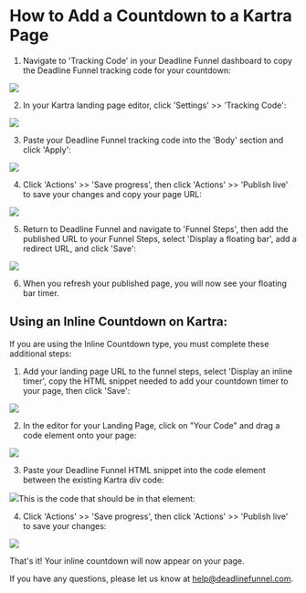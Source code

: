 # How to Add a Countdown to a Kartra Page

1. Navigate to 'Tracking Code' in your Deadline Funnel dashboard to copy the Deadline Funnel tracking code for your countdown:

![](https://d33v4339jhl8k0.cloudfront.net/docs/assets/53974d6ce4b0c76107b109d1/images/5c7478b904286350d08857c9/file-%20BieT1BNZ80.png)

2. In your Kartra landing page editor, click 'Settings' &gt;&gt; 'Tracking Code':

![](https://d33v4339jhl8k0.cloudfront.net/docs/assets/53974d6ce4b0c76107b109d1/images/5ab2d820042863478ea7c407/file-%20uVV8g34yIN.png)

3. Paste your Deadline Funnel tracking code into the 'Body' section and click 'Apply':

![](https://d33v4339jhl8k0.cloudfront.net/docs/assets/53974d6ce4b0c76107b109d1/images/5bc0c7a42c7d3a04dd5b9a1b/file-%20tmnkGi62HS.png)

4. Click 'Actions' &gt;&gt; 'Save progress', then click 'Actions' &gt;&gt; 'Publish live' to save your changes and copy your page URL:

![](https://d33v4339jhl8k0.cloudfront.net/docs/assets/53974d6ce4b0c76107b109d1/images/5ab2d88c042863478ea7c40d/file-%20pWZD2euDvv.png)

5. Return to Deadline Funnel and navigate to 'Funnel Steps', then add the published URL to your Funnel Steps, select 'Display a floating bar', add a redirect URL, and click 'Save':

![](https://d33v4339jhl8k0.cloudfront.net/docs/assets/53974d6ce4b0c76107b109d1/images/5c783c362c7d3a0cb932155e/file-%20JDPyIgnWsG.png)

6. When you refresh your published page, you will now see your floating bar timer.

## Using an Inline Countdown on Kartra:

If you are using the Inline Countdown type, you must complete these additional steps:

1. Add your landing page URL to the funnel steps, select 'Display an inline timer', copy the HTML snippet needed to add your countdown timer to your page, then click 'Save':

![](https://d33v4339jhl8k0.cloudfront.net/docs/assets/53974d6ce4b0c76107b109d1/images/5c783cd22c7d3a0cb9321570/file-%20hMgAYWDhqC.png)

2. In the editor for your Landing Page, click on "Your Code" and drag a code element onto your page:

![](https://d33v4339jhl8k0.cloudfront.net/docs/assets/53974d6ce4b0c76107b109d1/images/5ab2da712c7d3a56d8873210/file-9h5qj7eoUU.png)

3. Paste your Deadline Funnel HTML snippet into the code element between the existing Kartra div code:

![](https://d33v4339jhl8k0.cloudfront.net/docs/assets/53974d6ce4b0c76107b109d1/images/5ab2da98042863478ea7c422/file-4l3yBQKnsq.png)This is the code that should be in that element:

4. Click 'Actions' &gt;&gt; 'Save progress', then click 'Actions' &gt;&gt; 'Publish live' to save your changes:

![](https://d33v4339jhl8k0.cloudfront.net/docs/assets/53974d6ce4b0c76107b109d1/images/5ab2d88c042863478ea7c40d/file-%20pWZD2euDvv.png)

That's it! Your inline countdown will now appear on your page.

If you have any questions, please let us know at [help@deadlinefunnel.com](mailto:mailto:help@deadlinefunnel.com).

